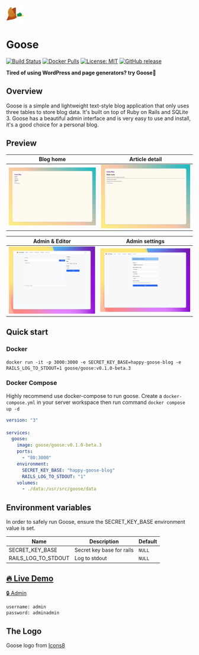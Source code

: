 <img src="https://raw.githubusercontent.com/blackstorm/goose/v0.0.1/app/assets/images/logo.png" width="48" height="48" />

# Goose

[![Build Status](https://img.shields.io/github/actions/workflow/status/blackstorm/goose/release.yml)](https://github.com/blackstorm/goose/actions/workflows/release.yml)
[![Docker Pulls](https://img.shields.io/docker/pulls/gooseblog/gooseblog)](https://hub.docker.com/r/gooseblog/gooseblog)
[![License: MIT](https://img.shields.io/github/license/blackstorm/goose)](https://github.com/blackstorm/goose/blob/main/LICENSE)
[![GitHub release](https://img.shields.io/github/v/release/blackstorm/goose?logo=github)](https://github.com/blackstorm/goose/releases)


**Tired of using WordPress and page generators? try Goose🦆**

## Overview
Goose is a simple and lightweight text-style blog application that only uses three tables to store blog data. It's built on top of Ruby on Rails and SQLite 3. Goose has a beautiful admin interface and is very easy to use and install, it's a good choice for a personal blog.

## Preview
Blog home             | Article detail
:-------------------------:|:-------------------------:
![Goose blog Home](https://raw.githubusercontent.com/blackstorm/goose/main/doc/images/preview-home.png)  |  ![Goose blog article detail](https://raw.githubusercontent.com/blackstorm/goose/main/doc/images/preview-article.png)

Admin & Editor             |  Admin settings
:-------------------------:|:-------------------------:
![Goose admin editor](https://raw.githubusercontent.com/blackstorm/goose/main/doc/images/preview-editor.png) | ![Goose admin setting](https://raw.githubusercontent.com/blackstorm/goose/main/doc/images/preview-setting.png)
## Quick start  

### Docker

```
docker run -it -p 3000:3000 -e SECRET_KEY_BASE=happy-goose-blog -e RAILS_LOG_TO_STDOUT=1 goose/goose:v0.1.0-beta.3
```

### Docker Compose
Highly recommend use docker-compose to run goose. Create a `docker-compose.yml` in your server workspace then run command `docker compose up -d`

```yaml
version: "3"

services:
  goose:
    image: goose/goose:v0.1.0-beta.3
    ports:
      - "80:3000"
    environment:
      SECRET_KEY_BASE: "happy-goose-blog"
      RAILS_LOG_TO_STDOUT: "1"
    volumes:
      - ./data:/usr/src/goose/data
```

## Environment variables
In order to safely run Goose, ensure the SECRET_KEY_BASE environment value is set.

| Name | Description | Default |
| --- | --- | --- |
| SECRET_KEY_BASE | Secret key base for rails | `NULL` |
| RAILS_LOG_TO_STDOUT | Log to stdout | `NULL` |

## [🔥 Live Demo](https://demo.getgooseblog.com) 

[🔒 Admin](https://demo.getgooseblog.com/admin)

```
username: admin
password: adminadmin
```

## The Logo
Goose logo from [Icons8](https://icons8.com/icon/voq5kWfX8meG/flying-duck)
